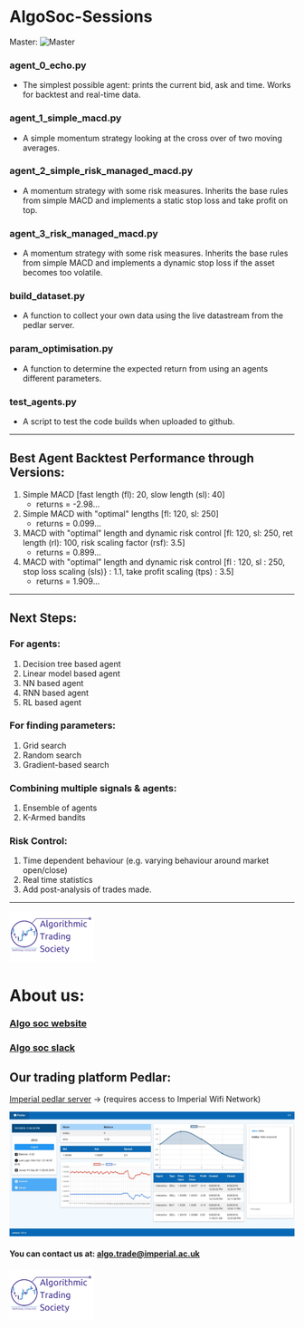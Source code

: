 # AlgoSoc-Sessions

Master: ![Master](https://travis-ci.com/Joearrowsmith/AlgoSoc-Sessions.svg?branch=master)

### agent_0_echo.py 
- The simplest possible agent: prints the current bid, ask and time. Works for backtest and real-time data.

### agent_1_simple_macd.py
- A simple momentum strategy looking at the cross over of two moving averages.

### agent_2_simple_risk_managed_macd.py
- A momentum strategy with some risk measures. Inherits the base rules from simple MACD and implements a static stop loss and take profit on top.

### agent_3_risk_managed_macd.py
- A momentum strategy with some risk measures. Inherits the base rules from simple MACD and implements a dynamic stop loss if the asset becomes too volatile.

### build_dataset.py
- A function to collect your own data using the live datastream from the pedlar server.

### param_optimisation.py
- A function to determine the expected return from using an agents different parameters.

### test_agents.py
- A script to test the code builds when uploaded to github.

---

## Best Agent Backtest Performance through Versions:

1. Simple MACD \[fast length (fl): 20, slow length (sl): 40\] 
   - returns = -2.98...
2. Simple MACD with "optimal" lengths \[fl: 120, sl: 250\]
   - returns = 0.099...
3. MACD with "optimal" length and dynamic risk control \[fl: 120, sl: 250, ret length (rl): 100, risk scaling factor (rsf): 3.5\]
   - returns = 0.899...
4. MACD with "optimal" length and dynamic risk control \[fl : 120, sl : 250, stop loss scaling (sls)} : 1.1, take profit scaling (tps) : 3.5]
   - returns = 1.909...

---

## Next Steps:

### For agents:
1. Decision tree based agent
2. Linear model based agent
3. NN based agent
4. RNN based agent
5. RL based agent

### For finding parameters:
1. Grid search
2. Random search
3. Gradient-based search

### Combining multiple signals & agents:
1. Ensemble of agents
2. K-Armed bandits

### Risk Control:
1. Time dependent behaviour (e.g. varying behaviour around market open/close)
2. Real time statistics
3. Add post-analysis of trades made.

---

<img src="misc/icats_logo.png" alt="icats_logo" width="150"/>

# About us:

### [Algo soc website](http://www.algosoc.com)

### [Algo soc slack](https://algosoc.slack.com)

## Our trading platform Pedlar:

[Imperial pedlar server](http://icats.doc.ic.ac.uk) &rightarrow; (requires access to Imperial Wifi Network)

![Pedlar](misc/pedlarweb_screenshot.jpg)

#### You can contact us at: <algo.trade@imperial.ac.uk>

<img src="misc/icats_logo.png" alt="icats_logo" width="150"/>